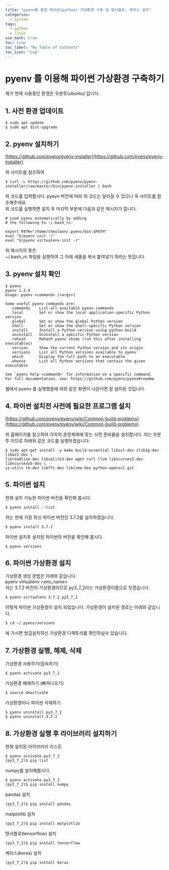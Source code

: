 ```yaml
---
title: "pyenv를 통한 파이썬(python) 가상환경 구축 및 텐서플로, 케라스 설치" 
categories:
  - system
tags:
  - python
  - linux
use_math: true
toc: true
toc_label: "My Table of Contents"
toc_icon: "cog"
---
```


# pyenv 를 이용해 파이썬 가상환경 구축하기 

제가 현재 사용중인 환경은 우분투(ubuntu) 입니다.

## 1. 사전 환경 업데이트

```
$ sudo apt update
$ sudo apt dist-upgrade
```

## 2. pyenv 설치하기

[https://github.com/pyenv/pyenv-installer](https://github.com/pyenv/pyenv-installer)

위 사이트를 참조하여

```
$ curl -L https://github.com/pyenv/pyenv-installer/raw/master/bin/pyenv-installer | bash
```
위 코드를 입력합시다. pyevn 버전에 따라 위 코드는 달라질 수 있으니 꼭 사이트를 참조해주세요. <br />
위 코드를 실행하면 설치 후 마지막 부분에 다음과 같은 메시지가 뜹니다.

```
# Load pyenv automatically by adding
# the following to ~/.bash_rc:

export PATH="/home/cheolwon/.pyenv/bin:$PATH"
eval "$(pyenv init -)"
eval "$(pyenv virtualenv-init -)"
```
위 메시지의 뜻은<br />
~/.bash_rc 파일을 실행하여 그 아래 세줄을 복사 붙여넣기 하라는 뜻입니다. 

## 3. pyenv 설치 확인

```
$ pyenv
pyenv 1.2.9
Usage: pyenv <command> [<args>]

Some useful pyenv commands are:
   commands    List all available pyenv commands
   local       Set or show the local application-specific Python version
   global      Set or show the global Python version
   shell       Set or show the shell-specific Python version
   install     Install a Python version using python-build
   uninstall   Uninstall a specific Python version
   rehash      Rehash pyenv shims (run this after installing executables)
   version     Show the current Python version and its origin
   versions    List all Python versions available to pyenv
   which       Display the full path to an executable
   whence      List all Python versions that contain the given executable

See `pyenv help <command>' for information on a specific command.
For full documentation, see: https://github.com/pyenv/pyenv#readme

```
쉘에서 pyenv 를 실행했을때 위와 같은 화면이 나온다면 잘 설치된 것입니다.

## 4. 파이썬 설치전 사전에 필요한 프로그램 설치

[https://github.com/pyenv/pyenv/wiki/Common-build-problems](https://github.com/pyenv/pyenv/wiki/Common-build-problems)

위 홈페이지를 참고하여 각자의 운영체제에 맞는 사전 준비물을 설치합시다. 
저는 우분투 이므로 아래와 같은 코드를 실행하겠습니다.

```
$ sudo apt-get install -y make build-essential libssl-dev zlib1g-dev libbz2-dev \
libreadline-dev libsqlite3-dev wget curl llvm libncurses5-dev libncursesw5-dev \
xz-utils tk-dev libffi-dev liblzma-dev python-openssl git
```

## 5. 파이썬 설치

현재 설치 가능한 파이썬 버전을 확인해 봅시다.

```
$ pyenv install --list
```

저는 현재 가장 최신 파이썬 버전인 3.7.2를 설치하겠습니다.

```
$ pyenv install 3.7.2
```

파이썬 설치후 설치된 파이썬의 버전을 확인해 봅시다.

```
$ pyenv versions
```

## 6. 파이썬 가상환경 설치

가상환경 생성 문법은 아래와 같습니다. <br />
pyenv virtualenv <version> <env_name>
<br />
저는 3.7.2 버전의 가상환경이므로 py3_7_2라는 가상환경이름으로 짓겠습니다.

```
$ pyenv virtualenv 3.7.2 py3_7_2
```
이렇게 파이썬 가상환경이 설치 되었습니다. 
가상환경이 설치된 경로는 아래와 같습니다.

```
$ cd ~/.pyenv/versions
```
에 가시면 방금설치하신 가상환경 디렉토리를 확인하실수 있습니다.


## 7. 가상환경 실행, 해제, 삭제

가상환경 사용하기(접속하기)

```
$ pyenv activate py3_7_2
```

가상환경 해제하기 (빠져나오기)
```
$ source deactivate
```

가상환경이나 파이썬 삭제하기
```
$ pyenv uninstall py3_7_2
$ pyenv uninstall 3.7.2
```

## 8. 가상환경 실행 후 라이브러리 설치하기


현재 설치된 라이브러리 리스트

```
$ pyenv activate py3_7_2
(py3_7_2)$ pip list
```


numpy를 설치해봅시다.

```
$ pyenv activate py3_7_2
(py3_7_2)$ pip install numpy
```

pandas 설치
```
(py3_7_2)$ pip install pandas
```

matplotlib 설치
```
(py3_7_2)$ pip install matplotlib
```

텐서플로(tensorflow) 설치
```
(py3_7_2)$ pip install tensorflow
```

케라스(keras) 설치
```
(py3_7_2)$ pip install keras
```
